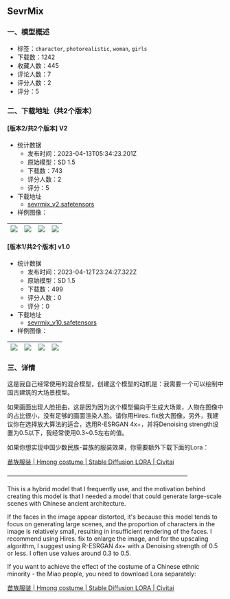 ## SevrMix
### 一、模型概述

- 标签：`character`, `photorealistic`, `woman`, `girls`
- 下载数：1242
- 收藏人数：445
- 评论人数：7
- 评分人数：2
- 评分：5

### 二、下载地址（共2个版本）

#### [版本2/共2个版本] V2

- 统计数据
  - 发布时间：2023-04-13T05:34:23.201Z
  - 原始模型：SD 1.5
  - 下载数：743
  - 评分人数：2
  - 评分：5
- 下载地址
  - [sevrmix_v2.safetensors](https://civitai.com/api/download/models/44114)
- 样例图像：

| <img src="https://image.civitai.com/xG1nkqKTMzGDvpLrqFT7WA/3dae8433-a92c-49de-d0e0-1c128e3c3300/width=450/563957.jpeg" /> | <img src="https://image.civitai.com/xG1nkqKTMzGDvpLrqFT7WA/44f76aa7-aa29-40c9-5530-ba8ad4836e00/width=450/490922.jpeg" /> | <img src="https://image.civitai.com/xG1nkqKTMzGDvpLrqFT7WA/9275bbea-c640-4c55-1e3b-fc4d487c1800/width=450/513922.jpeg" /> | <img src="https://image.civitai.com/xG1nkqKTMzGDvpLrqFT7WA/3c85bef7-54d2-4c87-e836-2e7f6423e500/width=450/563416.jpeg" /> |
| ---- | ---- | ---- | ---- |

#### [版本1/共2个版本] v1.0

- 统计数据
  - 发布时间：2023-04-12T23:24:27.322Z
  - 原始模型：SD 1.5
  - 下载数：499
  - 评分人数：0
  - 评分：0
- 下载地址
  - [sevrmix_v10.safetensors](https://civitai.com/api/download/models/42305)
- 样例图像：

| <img src="https://image.civitai.com/xG1nkqKTMzGDvpLrqFT7WA/3cf5ecdf-f3f6-4be2-bf1f-ecb963758200/width=450/464432.jpeg" /> | <img src="https://image.civitai.com/xG1nkqKTMzGDvpLrqFT7WA/77c16b77-8da0-4a23-7c34-ad4d56593b00/width=450/464440.jpeg" /> | <img src="https://image.civitai.com/xG1nkqKTMzGDvpLrqFT7WA/a39c15a6-0ed7-4af5-fe5d-cad6a9db4800/width=450/466217.jpeg" /> | <img src="https://image.civitai.com/xG1nkqKTMzGDvpLrqFT7WA/4ffb7e13-1059-47b8-ea4f-e92926562000/width=450/466161.jpeg" /> |
| ---- | ---- | ---- | ---- |


### 三、详情
<p>这是我自己经常使用的混合模型，创建这个模型的动机是：我需要一个可以绘制中国古建筑的大场景模型。</p><p>如果画面出现人脸扭曲，这是因为因为这个模型偏向于生成大场景，人物在图像中的占比很小，没有足够的画面渲染人脸。请你用Hires. fix放大图像，另外，我建议你在选择放大算法的适合，选用R-ESRGAN 4x+，并将Denoising strength设置为0.5以下，我经常使用0.3~0.5左右的值。</p><p>如果你想实现中国少数民族-苗族的服装效果，你需要额外下载下面的Lora：</p><p><a target="_blank" rel="ugc" href="https://civitai.com/models/23715/or-hmong-costume">苗族服装 | Hmong costume | Stable Diffusion LORA | Civitai</a></p><p>——————————————————————————————</p><p>This is a hybrid model that I frequently use, and the motivation behind creating this model is that I needed a model that could generate large-scale scenes with Chinese ancient architecture.</p><p>If the faces in the image appear distorted, it's because this model tends to focus on generating large scenes, and the proportion of characters in the image is relatively small, resulting in insufficient rendering of the faces. I recommend using Hires. fix to enlarge the image, and for the upscaling algorithm, I suggest using R-ESRGAN 4x+ with a Denoising strength of 0.5 or less. I often use values around 0.3 to 0.5.</p><p>If you want to achieve the effect of the costume of a Chinese ethnic minority - the Miao people, you need to download Lora separately:</p><p><a target="_blank" rel="ugc" href="https://civitai.com/models/23715/or-hmong-costume">苗族服装 | Hmong costume | Stable Diffusion LORA | Civitai</a></p><p></p>